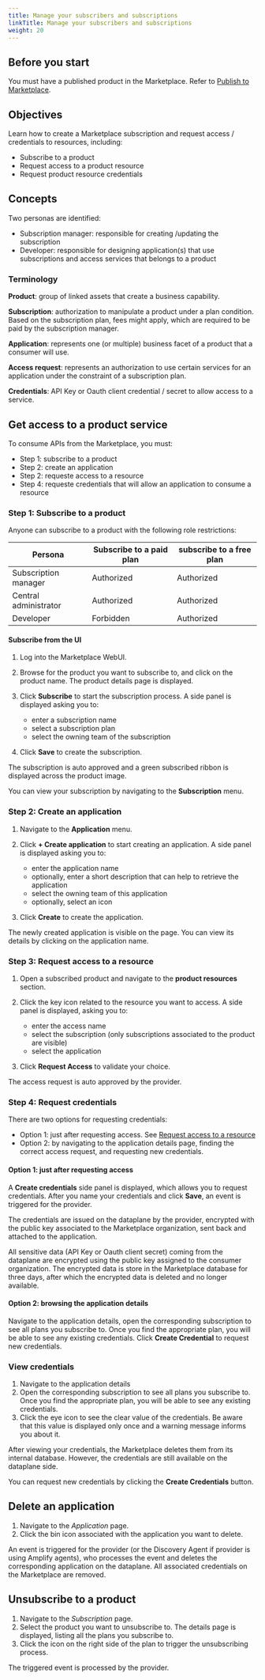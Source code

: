 ```yaml
---
title: Manage your subscribers and subscriptions
linkTitle: Manage your subscribers and subscriptions
weight: 20
---
```


## Before you start

You must have a published product in the Marketplace. Refer to [Publish to Marketplace](/docs/manage_marketplace/publish_to_marketplace/).

## Objectives

Learn how to create a Marketplace subscription and request access / credentials to resources, including:

* Subscribe to a product
* Request access to a product resource
* Request product resource credentials

## Concepts

Two personas are identified:

* Subscription manager: responsible for creating /updating the subscription
* Developer: responsible for designing application(s) that use subscriptions and access services that belongs to a product

### Terminology

**Product**: group of linked assets that create a business capability.

**Subscription**: authorization to manipulate a product under a plan condition. Based on the subscription plan, fees might apply, which are required to be paid by the subscription manager.

**Application**: represents one (or multiple) business facet of a product that a consumer will use.

**Access request**: represents an authorization to use certain services for an application under the constraint of a subscription plan.

**Credentials**: API Key or Oauth client credential / secret to allow access to a service.

## Get access to a product service

To consume APIs from the Marketplace, you must:

* Step 1: subscribe to a product
* Step 2: create an application
* Step 2: requeste access to a resource
* Step 4: requeste credentials that will allow an application to consume a resource

### Step 1: Subscribe to a product

Anyone can subscribe to a product with the following role restrictions:

| Persona               | Subscribe to a paid plan | subscribe to a free plan |
|-----------------------|--------------------------|--------------------------|
| Subscription manager  | Authorized               | Authorized               |
| Central administrator | Authorized               | Authorized               |
| Developer             | Forbidden                | Authorized               |

#### Subscribe from the UI

1. Log into the Marketplace WebUI.
2. Browse for the product you want to subscribe to, and click on the product name. The product details page is displayed.
3. Click **Subscribe** to start the subscription process. A side panel is displayed asking you to:

    * enter a subscription name
    * select a subscription plan
    * select the owning team of the subscription

4. Click **Save** to create the subscription.

The subscription is auto approved and a green subscribed ribbon is displayed across the product image.

You can view your subscription by navigating to the **Subscription** menu.

### Step 2: Create an application

1. Navigate to the **Application** menu.
2. Click **+ Create application** to start creating an application. A side panel is displayed asking you to:

    * enter the application name
    * optionally, enter a short description that can help to retrieve the application
    * select the owning team of this application
    * optionally, select an icon

3. Click **Create** to create the application.

The newly created application is visible on the page. You can view its details by clicking on the application name.

### Step 3: Request access to a resource

1. Open a subscribed product and navigate to the **product resources** section.
2. Click the key icon related to the resource you want to access. A side panel is displayed, asking you to:

    * enter the access name
    * select the subscription (only subscriptions associated to the product are visible)
    * select the application

3. Click **Request Access** to validate your choice.

The access request is auto approved by the provider.

### Step 4: Request credentials

There are two options for requesting credentials:

* Option 1: just after requesting access. See [Request access to a resource](#request-access-to-a-resource)
* Option 2: by navigating to the application details page, finding the correct access request, and requesting new credentials.

#### Option 1: just after requesting access

A **Create credentials** side panel is displayed, which allows you to request credentials. After you name your credentials and click **Save**, an event is triggered for the provider.

The credentials are issued on the dataplane by the provider, encrypted with the public key associated to the Marketplace organization, sent back and attached to the application.

All sensitive data (API Key or Oauth client secret) coming from the dataplane are encrypted using the public key assigned to the consumer organization. The encrypted data is store in the Marketplace database for three days, after which the encrypted data is deleted and no longer available.

#### Option 2: browsing the application details

Navigate to the application details, open the corresponding subscription to see all plans you subscribe to. Once you find the appropriate plan, you will be able to see any existing credentials. Click **Create Credential** to request new credentials.

### View credentials

1. Navigate to the application details
2. Open the corresponding subscription to see all plans you subscribe to. Once you find the appropriate plan, you will be able to see any existing credentials.
3. Click the eye icon to see the clear value of the credentials. Be aware that this value is displayed only once and a warning message informs you about it.

After viewing your credentials, the Marketplace deletes them from its internal database. However, the credentials are still available on the dataplane side.

You can request new credentials by clicking the **Create Credentials** button.

## Delete an application

1. Navigate to the *Application* page.
2. Click the bin icon associated with the application you want to delete.

An event is triggered for the provider (or the Discovery Agent if provider is using Amplify agents), who processes the event and deletes the corresponding application on the dataplane. All associated credentials on the Marketplace are removed.

## Unsubscribe to a product

1. Navigate to the *Subscription* page.
2. Select the product you want to unsubscribe to. The details page is displayed, listing all the plans you subscribe to.
3. Click the icon on the right side of the plan to trigger the unsubscribing process.

The triggered event is processed by the provider.

